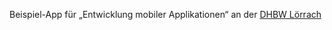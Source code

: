 Beispiel-App für „Entwicklung mobiler Applikationen“ an der [DHBW Lörrach](https://www.dhbw-loerrach.de/szi)
